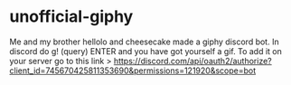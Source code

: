 # unofficial-giphy
Me and my brother hellolo and cheesecake made a giphy discord bot. In discord do g! (query) ENTER and you have got yourself a gif.
To add it on your server go to this link > https://discord.com/api/oauth2/authorize?client_id=745670425811353690&permissions=121920&scope=bot
